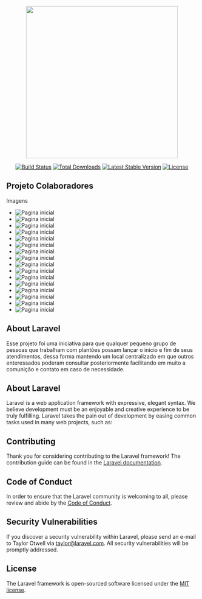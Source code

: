 <p align="center"><img src="https://res.cloudinary.com/dtfbvvkyp/image/upload/v1566331377/laravel-logolockup-cmyk-red.svg" width="400"></p>

<p align="center">
<a href="https://travis-ci.org/laravel/framework"><img src="https://travis-ci.org/laravel/framework.svg" alt="Build Status"></a>
<a href="https://packagist.org/packages/laravel/framework"><img src="https://poser.pugx.org/laravel/framework/d/total.svg" alt="Total Downloads"></a>
<a href="https://packagist.org/packages/laravel/framework"><img src="https://poser.pugx.org/laravel/framework/v/stable.svg" alt="Latest Stable Version"></a>
<a href="https://packagist.org/packages/laravel/framework"><img src="https://poser.pugx.org/laravel/framework/license.svg" alt="License"></a>
</p>

<h2>Projeto Colaboradores</h2>
<p>Imagens</p>
<ul>
    <li><img src="https://raw.githubusercontent.com/rafapil/Imagens/master/colaboradores/001.png" alt="Pagina inicial"></li>
    <li><img src="https://raw.githubusercontent.com/rafapil/Imagens/master/colaboradores/002.png" alt="Pagina inicial"></li>
    <li><img src="https://raw.githubusercontent.com/rafapil/Imagens/master/colaboradores/003.png" alt="Pagina inicial"></li>
    <li><img src="https://raw.githubusercontent.com/rafapil/Imagens/master/colaboradores/004.png" alt="Pagina inicial"></li>
    <li><img src="https://raw.githubusercontent.com/rafapil/Imagens/master/colaboradores/005.png" alt="Pagina inicial"></li>
    <li><img src="https://raw.githubusercontent.com/rafapil/Imagens/master/colaboradores/006.png" alt="Pagina inicial"></li>
    <li><img src="https://raw.githubusercontent.com/rafapil/Imagens/master/colaboradores/007.png" alt="Pagina inicial"></li>
    <li><img src="https://raw.githubusercontent.com/rafapil/Imagens/master/colaboradores/008.png" alt="Pagina inicial"></li>
    <li><img src="https://raw.githubusercontent.com/rafapil/Imagens/master/colaboradores/009.png" alt="Pagina inicial"></li>
    <li><img src="https://raw.githubusercontent.com/rafapil/Imagens/master/colaboradores/010.png" alt="Pagina inicial"></li>
    <li><img src="https://raw.githubusercontent.com/rafapil/Imagens/master/colaboradores/011.png" alt="Pagina inicial"></li>
    <li><img src="https://raw.githubusercontent.com/rafapil/Imagens/master/colaboradores/012.png" alt="Pagina inicial"></li>
    <li><img src="https://raw.githubusercontent.com/rafapil/Imagens/master/colaboradores/013.png" alt="Pagina inicial"></li>
    <li><img src="https://raw.githubusercontent.com/rafapil/Imagens/master/colaboradores/014.png" alt="Pagina inicial"></li>
    <li><img src="https://raw.githubusercontent.com/rafapil/Imagens/master/colaboradores/015.png" alt="Pagina inicial"></li>
    <li><img src="https://raw.githubusercontent.com/rafapil/Imagens/master/colaboradores/final.png" alt="Pagina inicial"></li>
</ul>

## About Laravel

Esse projeto foi uma iniciativa para que qualquer pequeno grupo de pessoas que trabalham com plantões possam lançar o inicio e fim de seus atendimentos, dessa forma mantendo um local centralizado em que outros enteressados poderam consultar posteriormente facilitando em muito a comunição e contato em caso de necessidade.

## About Laravel

Laravel is a web application framework with expressive, elegant syntax. We believe development must be an enjoyable and creative experience to be truly fulfilling. Laravel takes the pain out of development by easing common tasks used in many web projects, such as:


## Contributing

Thank you for considering contributing to the Laravel framework! The contribution guide can be found in the [Laravel documentation](https://laravel.com/docs/contributions).

## Code of Conduct

In order to ensure that the Laravel community is welcoming to all, please review and abide by the [Code of Conduct](https://laravel.com/docs/contributions#code-of-conduct).

## Security Vulnerabilities

If you discover a security vulnerability within Laravel, please send an e-mail to Taylor Otwell via [taylor@laravel.com](mailto:taylor@laravel.com). All security vulnerabilities will be promptly addressed.

## License

The Laravel framework is open-sourced software licensed under the [MIT license](https://opensource.org/licenses/MIT).
